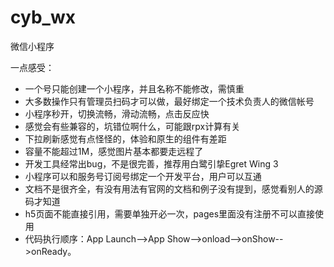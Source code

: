 # cyb_wx
微信小程序

一点感受：

+ 一个号只能创建一个小程序，并且名称不能修改，需慎重
+ 大多数操作只有管理员扫码才可以做，最好绑定一个技术负责人的微信帐号
+ 小程序秒开，切换流畅，滑动流畅，点击反应快
+ 感觉会有些兼容的，坑错位啊什么，可能跟rpx计算有关
+ 下拉刷新感觉有点怪怪的，体验和原生的组件有差距
+ 容量不能超过1M，感觉图片基本都要走远程了
+ 开发工具经常出bug，不是很完善，推荐用白鹭引挚Egret Wing 3
+ 小程序可以和服务号订阅号绑定一个开发平台，用户可以互通
+ 文档不是很齐全，有没有用法有官网的文档和例子没有提到，感觉看别人的源码才知道
+ h5页面不能直接引用，需要单独开必一次，pages里面没有注册不可以直接使用
+ 代码执行顺序：App Launch-->App Show-->onload-->onShow-->onReady。
